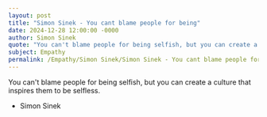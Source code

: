 ```yaml
---
layout: post
title: "Simon Sinek - You cant blame people for being"
date: 2024-12-28 12:00:00 -0000
author: Simon Sinek
quote: "You can't blame people for being selfish, but you can create a culture that inspires them to be selfless."
subject: Empathy
permalink: /Empathy/Simon Sinek/Simon Sinek - You cant blame people for being
---
```


You can't blame people for being selfish, but you can create a culture that inspires them to be selfless.

- Simon Sinek

